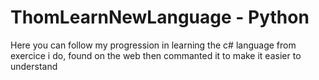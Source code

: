 # ThomLearnNewLanguage - Python
Here you can follow my progression in learning the c# language from exercice i do, found on the web then commanted it to make it easier to understand